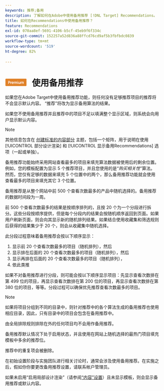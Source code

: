 ```yaml
---
keywords: 推荐;备用
description: 了解如何在Adobe中使用备用推荐 [!DNL Target] Recommendations。 推荐没有足够推荐项目时，将显示备用算法的结果。
title: 如何在Recommendations中使用备用推荐？
feature: Recommendations
exl-id: 070aa8ef-5691-4106-b5cf-45eb9f6f334c
source-git-commit: 152257a52d836a88ffcd76cd9af5b3fbfbdc0839
workflow-type: tm+mt
source-wordcount: '519'
ht-degree: 82%

---
```


# ![PREMIUM](/help/main/assets/premium.png) 使用备用推荐 

如果您在Adobe Target中使用备用推荐功能，则任何没有足够推荐项目的推荐将不会显示默认内容。 “推荐”将改为显示备用算法的结果。

如果您不使用备用推荐并且推荐中的项目不足以填满整个显示区域，则系统会向用户显示默认内容。

>[!NOTE]
>
>其他信息包含在 [创建标准的内容部分](/help/main/c-recommendations/c-algorithms/create-new-algorithm.md#content) 主题，包括一个矩阵，用于说明在使用 [!UICONTROL 部分设计渲染] 和 [!UICONTROL 显示备用Recommendations] 选项（一起或单独）。

备用推荐功能始终采用网站查看最多的项目来填充算法数据被使用后的剩余位置。例如，您的模板配置为显示 5 个推荐项目，并且您使用的是“*购买相关性*”算法。然而，您仅有足够的数据来填充 5 个位置中的两个，那么备用推荐功能就会使用查看最多的项目来填充其它 3 个位置。

备用推荐是从整个网站中前 500 个查看次数最多的产品中随机选择的。备用推荐的数据时间段为一周。

前 500 个查看次数最多的结果是按顺序排列的，且按 20 个为一个分段进行拆分。这些分段按顺序提供，但是每个分段内的结果会按随机顺序返回到页面。如果用户刷新页面，则会向其显示新的随机排列结果。如果结合使用收藏集和筛选规则后获得的结果集少于 20 个，则会从收藏集中随机选择。

此分段过程意味着备用推荐会按以下顺序显示：

1. 显示前 20 个查看次数最多的项目（随机排列），然后
1. 显示排在后面的 20 个查看次数最多的项目（随机排列），然后
1. 显示再排在后面的 20 个查看次数最多的项目（随机排列），
1. 依此类推

如果不对备用推荐进行分段，则可能会按以下顺序显示项目：先显示查看次数排在第 499 位的项目，再显示查看次数排在第 200 位的项目，再显示查看次数排在第 380 位的项目，等等。分段过程可以确保优先推荐查看次数最多的项目。

>[!NOTE]
>
>如果将项目分组到不同的目录中，则针对推荐中的各个算法生成的备用推荐也使用相应目录，因此，只有目录中的项目会包含在备用推荐中。

由全局排除规则排除在外的任何项目均不会用作备用推荐。

备用推荐默认情况下处于启用状态，并且使用在网站上随机选择的最热门项目填充模板中多余的推荐位。

推荐中的重复项会被删除。

在初始设置阶段与实施团队进行相关讨论时，通常会涉及使用备用推荐。在实施之后，假如你你要更改备用推荐设置，请联系帐户管理员。

如果未启用“启用局部设计渲染”（请参阅[“内容”设置](/help/main/c-recommendations/c-algorithms/create-new-algorithm.md#content)）且未显示模板，则会显示备用推荐或默认内容。
